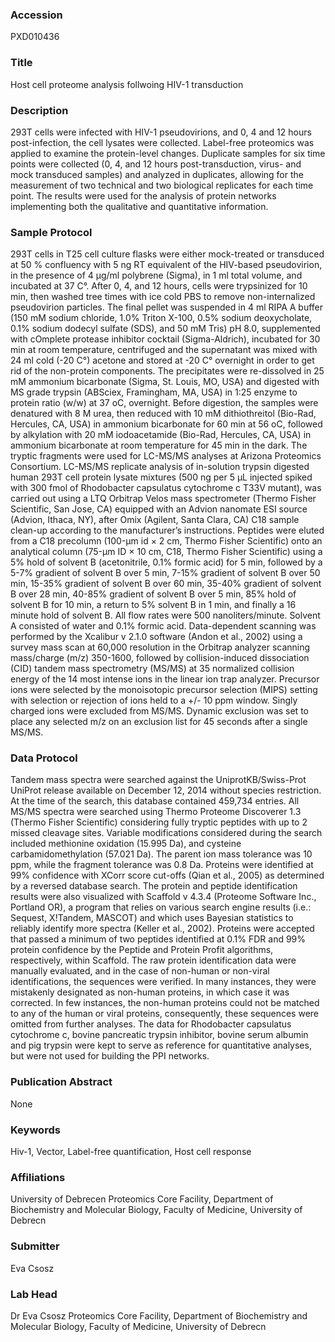 ### Accession
PXD010436

### Title
Host cell proteome analysis follwoing HIV-1 transduction

### Description
293T cells were infected with HIV-1 pseudovirions, and 0, 4 and 12 hours post-infection, the cell lysates were collected. Label-free proteomics was applied to examine the protein-level changes. Duplicate samples for six time points were collected  (0, 4, and 12 hours post-transduction, virus- and mock transduced samples) and analyzed in duplicates, allowing for the measurement of two technical and two biological replicates for each time point. The results were used for the analysis of protein networks implementing both the qualitative and quantitative information.

### Sample Protocol
293T cells in T25 cell culture flasks were either mock-treated or transduced at 50 % confluency with 5 ng RT equivalent of the HIV-based pseudovirion, in the presence of 4 µg/ml polybrene (Sigma), in 1 ml total volume, and incubated at 37 C°. After 0, 4, and 12 hours, cells were trypsinized for 10 min, then washed tree times with ice cold PBS to remove non-internalized pseudovirion particles. The final pellet was suspended in 4 ml RIPA A buffer (150 mM sodium chloride, 1.0% Triton X-100, 0.5% sodium deoxycholate, 0.1% sodium dodecyl sulfate (SDS), and 50 mM Tris) pH 8.0, supplemented with cOmplete protease inhibitor cocktail (Sigma-Aldrich), incubated for 30 min at room temperature, centrifuged and the supernatant was mixed with 24 ml cold (-20 C°) acetone and stored at -20 C° overnight in order to get rid of the non-protein components. The precipitates were re-dissolved in 25 mM ammonium bicarbonate (Sigma, St. Louis, MO, USA) and digested with MS grade trypsin (ABSciex, Framingham, MA, USA) in 1:25 enzyme to protein ratio (w/w) at 37 oC, overnight. Before digestion, the samples were denatured with 8 M urea, then reduced with 10 mM dithiothreitol (Bio-Rad, Hercules, CA, USA) in ammonium bicarbonate for 60 min at 56 oC, followed by alkylation with 20 mM iodoacetamide (Bio-Rad, Hercules, CA, USA) in ammonium bicarbonate at room temperature for 45 min in the dark. The tryptic fragments were used for LC-MS/MS analyses at Arizona Proteomics Consortium.  LC-MS/MS replicate analysis of in-solution trypsin digested human 293T cell protein lysate mixtures (500 ng per 5 µL injected spiked with 300 fmol of Rhodobacter capsulatus cytochrome c T33V mutant), was carried out using a LTQ Orbitrap Velos mass spectrometer (Thermo Fisher Scientific, San Jose, CA) equipped with an Advion nanomate ESI source (Advion, Ithaca, NY), after Omix (Agilent, Santa Clara, CA) C18 sample clean-up according to the manufacturer’s instructions. Peptides were eluted from a C18 precolumn (100-μm id × 2 cm, Thermo Fisher Scientific) onto an analytical column (75-μm ID × 10 cm, C18, Thermo Fisher Scientific) using a 5% hold of solvent B (acetonitrile, 0.1% formic acid) for 5 min, followed by a 5-7% gradient of solvent B over 5 min, 7-15% gradient of solvent B over 50 min, 15-35% gradient of solvent B over 60 min, 35-40% gradient of solvent B over 28 min, 40-85% gradient of solvent B over 5 min, 85% hold of solvent B for 10 min, a return to 5% solvent B in 1 min, and finally a 16 minute hold of solvent B. All flow rates were 500 nanoliters/minute. Solvent A consisted of water and 0.1% formic acid. Data-dependent scanning was performed by the Xcalibur v 2.1.0 software (Andon et al., 2002) using a survey mass scan at 60,000 resolution in the Orbitrap analyzer scanning mass/charge (m/z) 350-1600, followed by collision-induced dissociation (CID) tandem mass spectrometry (MS/MS) at 35 normalized collision energy of the 14 most intense ions in the linear ion trap analyzer. Precursor ions were selected by the monoisotopic precursor selection (MIPS) setting with selection or rejection of ions held to a +/- 10 ppm window. Singly charged ions were excluded from MS/MS. Dynamic exclusion was set to place any selected m/z on an exclusion list for 45 seconds after a single MS/MS.

### Data Protocol
Tandem mass spectra were searched against the UniprotKB/Swiss-Prot UniProt release available on December 12, 2014 without species restriction. At the time of the search, this database contained 459,734 entries. All MS/MS spectra were searched using Thermo Proteome Discoverer 1.3 (Thermo Fisher Scientific) considering fully tryptic peptides with up to 2 missed cleavage sites. Variable modifications considered during the search included methionine oxidation (15.995 Da), and cysteine carbamidomethylation (57.021 Da). The parent ion mass tolerance was 10 ppm, while the fragment tolerance was 0.8 Da. Proteins were identified at 99% confidence with XCorr score cut-offs (Qian et al., 2005) as determined by a reversed database search. The protein and peptide identification results were also visualized with Scaffold v 4.3.4 (Proteome Software Inc., Portland OR), a program that relies on various search engine results (i.e.: Sequest, X!Tandem, MASCOT) and which uses Bayesian statistics to reliably identify more spectra (Keller et al., 2002). Proteins were accepted that passed a minimum of two peptides identified at 0.1% FDR and 99% protein confidence by the Peptide and Protein Profit algorithms, respectively, within Scaffold. The raw protein identification data were manually evaluated, and in the case of non-human or non-viral identifications, the sequences were verified. In many instances, they were mistakenly designated as non-human proteins, in which case it was corrected. In few instances, the non-human proteins could not be matched to any of the human or viral proteins, consequently, these sequences were omitted from further analyses. The data for Rhodobacter capsulatus cytochrome c, bovine pancreatic trypsin inhibitor, bovine serum albumin and pig trypsin were kept to serve as reference for quantitative analyses, but were not used for building the PPI networks.

### Publication Abstract
None

### Keywords
Hiv-1, Vector, Label-free quantification, Host cell response

### Affiliations
University of Debrecen
Proteomics Core Facility, Department of Biochemistry and Molecular Biology, Faculty of Medicine, University of Debrecn

### Submitter
Eva Csosz

### Lab Head
Dr Eva Csosz
Proteomics Core Facility, Department of Biochemistry and Molecular Biology, Faculty of Medicine, University of Debrecn


